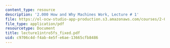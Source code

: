 ```yaml
---
content_type: resource
description: '2.000 How and Why Machines Work, Lecture # 1'
file: https://ol-ocw-studio-app-production.s3.amazonaws.com/courses/2-000-how-and-why-machines-work-spring-2002/c9706c4df4ab4e5fe6ae13665cfb8486_lecture1intro5fs_fixed.pdf
file_type: application/pdf
resourcetype: Document
title: lecture1intro5fs_fixed.pdf
uid: c9706c4d-f4ab-4e5f-e6ae-13665cfb8486
---
```


